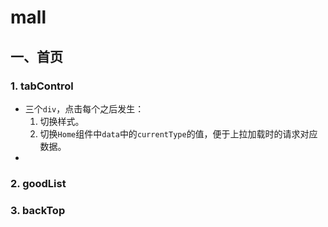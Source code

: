 # mall

## 一、首页

### 1. tabControl

- 三个`div`，点击每个之后发生：
  1. 切换样式。
  2. 切换`Home`组件中`data`中的`currentType`的值，便于上拉加载时的请求对应数据。
- 

### 2. goodList

### 3. backTop